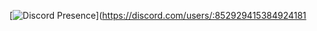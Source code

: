 [![Discord Presence](https://lanyard-profile-readme.vercel.app/api/:852929415384924181)](https://discord.com/users/:852929415384924181
